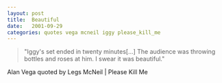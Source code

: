 ```yaml
---
layout: post
title:  Beautiful
date:   2001-09-29
categories: quotes vega mcneil iggy please_kill_me
---
```


>"Iggy's set ended in twenty minutes[...] The audience was throwing bottles and roses at him. I swear it was beautiful."

Alan Vega quoted by Legs McNeil | Please Kill Me


[jekyll-gh]: https://github.com/mojombo/jekyll
[jekyll]:    http://jekyllrb.com

